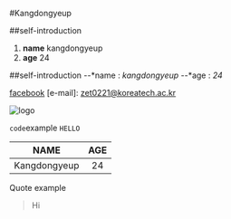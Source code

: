 \#Kangdongyeup

##self-introduction
1. **name** kangdongyeup
2. **age** 24

##self-introduction
--*name : *kangdongyeup*
--*age : *24*

[facebook](https://www.facebook.com/profile.php?id=100003330831739)
[e-mail]: zet0221@koreatech.ac.kr

![logo](http://thimg.todayhumor.co.kr/upfile/201306/ctTDiHlgpmT5C44WB8iKipM.png)

`code`example
`HELLO`

|NAME              |AGE       |
|------------------|:--------:|
|Kangdongyeup      |24        |

Quote example

> Hi
